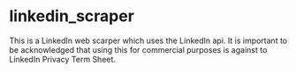 # linkedin_scraper
This is a LinkedIn web scarper which uses the LinkedIn api. It is important to be acknowledged that using this for commercial purposes is against to LinkedIn Privacy Term Sheet.
